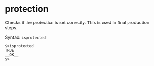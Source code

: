 # protection

Checks if the protection is set correctly. This is used in final production steps.

Syntax: `isprotected`

```
$>isprotected
TRUE
__OK__
$>
```